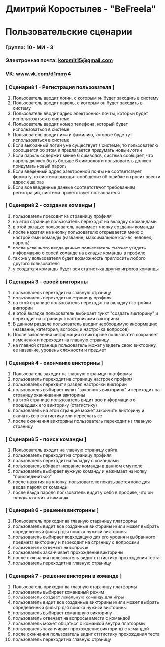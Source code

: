 # Дмитрий Коростылев - "BeFreela"
# Пользовательские сценарии

### Группа: 10 - МИ - 3
### Электронная почта: koromit15@gmail.com
### VK: www.vk.com/d1mmy4


### [ Сценарий 1 - Регистрация пользователя ]

1. Пользователь вводит логин, с которым он будет заходить в систему
2. Пользователь вводит пароль, с которым он будет заходить в систему
3. Пользователь вводит адрес электронной почты, который будет использоваться в системе
4. Пользователь вводит номер телефона, который будет использоваться в системе
5. Пользователь вводит имя и фамилию, которые буде тут использоваться в системе
6. Если выбранный логин уже существует в системе, то пользователю сообщается об этом и предлагается придумать новый логин
7. Если пароль содержит менее 6 символов, система сообщает, что пароль должен быть больше 6 символов и пользователь должен придумать новый пароль
8. Если введённый адрес электронной почты не соответствует формату, то система выводит сообщение об ошибке и просит ввести адрес еще раз
9. Если все введенные данные соответствуют требованиям регистрации, система приветствует пользователя

### [ Сценарий 2 - создание команды ]

1. пользователь преходит на страеницу профиля
2. на этой странице пользователь переходит на вкладку с командами
3. в этой вкладке пользователь нажимает кнопку создания команды
4. после нажатия на кнопку пользователю открывается меню с настройками команды (название, максимальное кол-во человек, пароль)
5. после успешного ввода данных пользователь сможет увидеть информацию о своей команде на вкладке команды в профиле
6. так же у пользователя будет возможность приглосить любого другого пользователя
7. у создателя команды будет вся статистика других игроков команды

### [ Сценарий 3 - своей викторины

1. пользователь переходит на главную страницу
2. пользователь переходит на страницу профиля
3. на этой странице пользователь переходит на вкладку настройки викторин
4. в этой вкладке пользователь выбирает пункт "создать викторину" и переходит на страницу с настройками викторины
5. В данном разделе пользователь вводит необходимую информацию (название, категория, вопросы и настройка вопросов)
6. После заполнения информации о викторине пользовател сохраняет изменения и переходит на главную страницу
7. на главной странице пользователь может увидеть свою викторину, ее название, уровень сложности и предмет

### [ Сценарий 4 - окончание викторины ]

1. Пользователь заходит на главную страницу платформы
2. пользователь переходит на страницу настроек профиля
3. пользователь перехдит в раздел настройки викторин
4. пользователь выбирает пункт "закончить викторину" и переходит на страницу оканчивания викторины
5. на этой странице пользователь видит всю информацию о прошедших его викторину (статистику)
6. пользователь на этой странцие может закончить викторину и скачать всю статистику или переслать ее
7. после окончания викторины пользователь переходит на глваную страницу

### [ Сценарий 5 - поиск команды ]

1. Пользователь входит на главную страницу сайта. 
2. пользователь переходит на страницу профиля
3. пользователь переходит на вкладку с командами
4. пользователь вбивает название команды в данном ему поле
5. пользователь выбирает нужную команду и нажимает на нопку "присоедениться"
6. после нажатия на кнопку, пользователю показывается поле для ввода пароля от команды
7. после ввода пароля пользователь видит у себя в профиле, что он теперь состоит в команде

### [ Сценарий 6 - решение викторины ]

1. Пользователь приходит на главную стараницу платформы
2. пользователь видит все созданные викторины и/или может выбрать определенный фильтр для поиска нужной викторины
3. пользователь выбирает подходящую для его уровня и выбранного предмета викторину и переходит на страницу с вопросами
4. пользователь отвечает на вопросы
5. пользователь заканчивает прохождение викторины
6. после окончания пользователь видит статистику прохождения теста
7. пользователь переходит на главную страницу



### [ Сценарий 7 - решение викторин в команде ]

1. Пользователь приходит на главную стараницу платформы
2. пользователь выбирает командный режим
3. пользователь создает локальную команду для игры
4. пользователь видит все созданные викторины и/или может выбрать определенный фильтр для поиска нужной викторины
5. пользователь выбирает командную викторину
6. пользователь отвечает на вопросы вмести с командой
7. пользователь может общаться с командой внутри платформы
8. пользователь заканчивает прохождение викторины с командой
9. после окончания пользователь видит статистику прохождения теста
10. пользователь переходит на главную страницу

